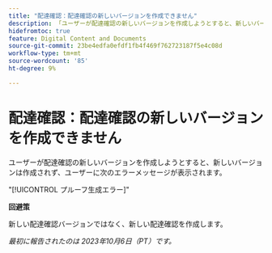 ```yaml
---
title: "配達確認：配達確認の新しいバージョンを作成できません"
description: 「ユーザーが配達確認の新しいバージョンを作成しようとすると、新しいバージョンは作成されず、ユーザーにエラーメッセージが表示されます。」
hidefromtoc: true
feature: Digital Content and Documents
source-git-commit: 23be4edfa0efdf1fb4f469f762723187f5e4c08d
workflow-type: tm+mt
source-wordcount: '85'
ht-degree: 9%

---
```



# 配達確認：配達確認の新しいバージョンを作成できません

ユーザーが配達確認の新しいバージョンを作成しようとすると、新しいバージョンは作成されず、ユーザーに次のエラーメッセージが表示されます。

&quot;[!UICONTROL プルーフ生成エラー]&quot;

**回避策**

新しい配達確認バージョンではなく、新しい配達確認を作成します。

_最初に報告されたのは 2023年10月6日（PT）です。_
